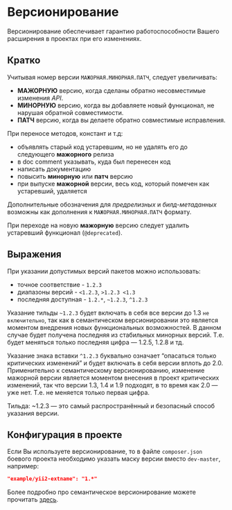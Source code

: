 Версионирование
==============

Версионирование обеспечивает гарантию работоспособности Вашего расширения в проектах при его изменениях.

## Кратко

Учитывая номер версии `МАЖОРНАЯ.МИНОРНАЯ.ПАТЧ`, следует увеличивать:

* **МАЖОРНУЮ** версию, когда сделаны обратно несовместимые изменения *API*.
* **МИНОРНУЮ** версию, когда вы добавляете новый функционал, не нарушая обратной совместимости.
* **ПАТЧ** версию, когда вы делаете обратно совместимые исправления.

При переносе методов, констант и т.д:

* объявлять старый код устаревшим, но не удалять его до следующего **мажорного** релиза
* в doc comment указывать, куда был перенесен код
* написать документацию
* повысить **минорную** или **патч** версию
* при выпуске **мажорной** версии, весь код, который помечен как устаревший, удаляется

Дополнительные обозначения для *предрелизных* и *билд-метаданных* возможны как дополнения к `МАЖОРНАЯ.МИНОРНАЯ.ПАТЧ` формату.

При переходе на новую **мажорную** версию следует удалить устаревший функционал (`@deprecated`).

## Выражения

При указании допустимых версий пакетов можно использовать:

* точное соответствие - `1.2.3`
* диапазоны версий - `<1.2.3`, `>1.2.3 <1.3`
* последняя доступная - `1.2.*`, `~1.2.3`, `^1.2.3`

Указание тильды `~1.2.3` будет включать в себя все версии до 1.3 `не включительно`, 
так как в семантическом версионировании это является моментом внедрения новых функциональных возможностей. 
В данном случае будет получена последняя из стабильных минорных версий. Т.е. будет меняться только последняя цифра — 1.2.5, 1.2.8 и тд.

Указание знака вставки `^1.2.3` буквально означает “опасаться только критических изменений” 
и будет включать в себя версии вплоть до 2.0. 
Применительно к семантическому версионированию, 
изменение мажорной версии является моментом внесения в проект критических изменений, 
так что версии 1.3, 1.4 и 1.9 подходят, в то время как 2.0 — уже нет.
Т.е. не меняется только первая цифра.

Тильда: ~1.2.3 — это самый распространённый и безопасный способ указания версии.


## Конфигурация в проекте

Если Вы используете версионирование, то в файле `composer.json` боевого проекта необходимо указать маску версии вместо `dev-master`, например:

```json
"example/yii2-extname": "1.*"
```

Более подробно про семантическое версионирование можете прочитать [здесь](http://semver.org/lang/ru).
